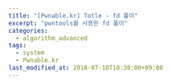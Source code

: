 ```yaml
---
title: "[Pwnable.kr] Totle - fd 풀이"
excerpt: "pwntools를 사용한 fd 풀이"
categories:
  - algorithm_advanced
tags:
  - system
  - Pwnable.kr
last_modified_at: 2018-07-10T10:30:00+09:00
---
```

